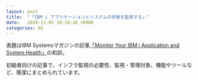 ```yaml
---
layout: post
title:  "「IBM i アプリケーションとシステムの状態を監視する」"
date:   2020-11-05 10:10:10 +0900
categories: OS
---
```

表題はIBM Systemsマガジンの記事[「Monitor Your IBM i Application and System Health」](https://techchannel.com/SMB/11/2020/monitor-application-health)の和訳。

初級者向けの記事で、インフラ監視の必要性、監視・管理対象、機能やツールなど、簡潔にまとめられています。
